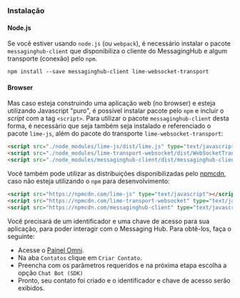 ### Instalação

#### Node.js

Se você estiver usando `node.js` (ou `webpack`), é necessário instalar o pacote `messaginghub-client` que disponibiliza o cliente do MessagingHub e algum transporte (conexão) pelo `npm`.

    npm install --save messaginghub-client lime-websocket-transport
    
#### Browser

Mas caso esteja construindo uma aplicação web (no browser) e esteja utilizando Javascript "puro", é possível instalar pacote pelo `npm` e incluir o *script* com a tag `<script>`. Para utilizar o pacote  `messaginghub-client` desta forma, é necessário que seja também seja instalado e referenciado o pacote `lime-js`, além do pacote do transporte `lime-websocket-transport`:

```html
<script src="./node_modules/lime-js/dist/lime.js" type="text/javascript"></script>
<script src="./node_modules/lime-transport-websocket/dist/WebSocketTransport.js" type="text/javascript"></script>
<script src="./node_modules/messaginghub-client/dist/messaginghub-client.js" type="text/javascript"></script>
```

Você também pode utilizar as distribuições disponibilizadas pelo [npmcdn](https://npmcdn.com), caso não esteja utilizando o `npm` para desenvolvimento:
```html
<script src="https://npmcdn.com/lime-js" type="text/javascript"></script>
<script src="https://npmcdn.com/lime-transport-websocket" type="text/javascript"></script>
<script src="https://npmcdn.com/messaginghub-client" type="text/javascript"></script>
```
Você precisará de um identificador e uma chave de acesso para sua aplicação, para poder interagir com o Messaging Hub. Para obtê-los, faça o seguinte:
- Acesse o [Painel Omni](http://omni.messaginghub.io/portal).
- Na aba `Contatos` clique em `Criar Contato`.
- Preencha com os parâmetros requeridos e na próxima etapa escolha a opção `Chat Bot (SDK)`
- Pronto, seu contato foi criado e o identificador e chave de acesso serão exibidos.
